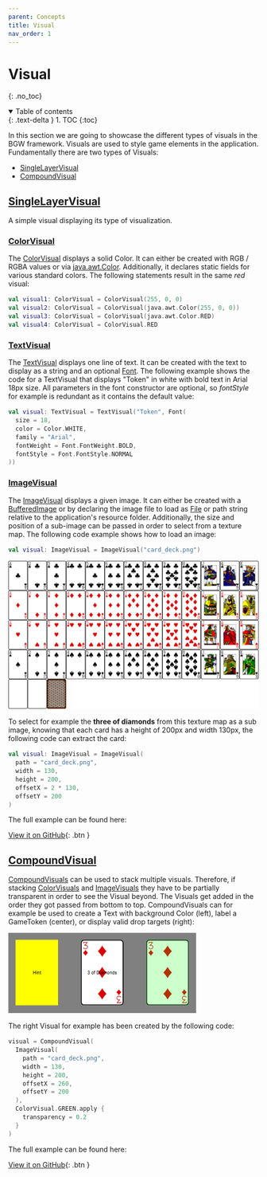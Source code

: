 ```yaml
---
parent: Concepts
title: Visual
nav_order: 1
---
```


<!-- KDoc -->
[SingleLayerVisualKDoc]: ../../concepts/visual/visual.html#singlelayervisual
[ColorVisualKDoc]: ../../bgw-gui-kdoc/bgw-gui/tools.aqua.bgw.visual/-color-visual/
[ImageVisualKDoc]: ../../bgw-gui-kdoc/bgw-gui/tools.aqua.bgw.visual/-image-visual/
[TextVisualKDoc]: ../../bgw-gui-kdoc/bgw-gui/tools.aqua.bgw.visual/-text-visual/
[CompoundVisualKDoc]: ../../concepts/visual/visual.html#compoundvisual

[FontKDoc]: ../../bgw-gui-kdoc/bgw-gui/tools.aqua.bgw.util/-font/

<!-- Links -->
[FileDoc]: https://docs.oracle.com/en/java/javase/11/docs/api/java.base/java/io/File.html
[ColorDoc]: https://docs.oracle.com/en/java/javase/11/docs/api/java.desktop/java/awt/Color.html
[BufferedImageDoc]: https://docs.oracle.com/en/java/javase/11/docs/api/java.desktop/java/awt/image/BufferedImage.html

<!-- Start Page -->
# Visual
{: .no_toc}

<details open markdown="block">
  <summary>
    Table of contents
  </summary>
  {: .text-delta }
1. TOC
{:toc}
</details>

In this section we are going to showcase the different types of visuals in the BGW framework. Visuals are used to style
game elements in the application. Fundamentally there are two types of Visuals:

* [SingleLayerVisual][SingleLayerVisualKDoc]
* [CompoundVisual][CompoundVisualKDoc]

## [SingleLayerVisual][SingleLayerVisualKDoc]

A simple visual displaying its type of visualization.

### [ColorVisual][ColorVisualKDoc]

The [ColorVisual][ColorVisualKDoc] displays a solid Color. It can either be created with RGB / RGBA values or
via [java.awt.Color][ColorDoc]. Additionally,
it declares static fields for various standard colors. The following statements result in the same *red* visual:

````kotlin
val visual1: ColorVisual = ColorVisual(255, 0, 0)
val visual2: ColorVisual = ColorVisual(java.awt.Color(255, 0, 0))
val visual3: ColorVisual = ColorVisual(java.awt.Color.RED)
val visual4: ColorVisual = ColorVisual.RED
````

### [TextVisual][TextVisualKDoc]

The [TextVisual][TextVisualKDoc] displays one line of text. It can be created with the text to display as a string and an
optional [Font][FontKDoc]. The following example shows the code for a
TextVisual that displays "Token" in white with bold text in Arial 18px size. All parameters in the font constructor are
optional, so *fontStyle* for example is redundant as it contains the default value:
````kotlin
val visual: TextVisual = TextVisual("Token", Font(
  size = 18,
  color = Color.WHITE,
  family = "Arial",
  fontWeight = Font.FontWeight.BOLD,
  fontStyle = Font.FontStyle.NORMAL
))
````

### [ImageVisual][ImageVisualKDoc]

The [ImageVisual][ImageVisualKDoc] displays a given image. It can either be created with
a [BufferedImage][BufferedImageDoc] or
by declaring the image file to load
as [File][FileDoc] or path string relative to the
application's resource folder. Additionally, the size and position of a sub-image can be passed in order to select from
a texture map. The following code example shows how to load an image:

````kotlin
val visual: ImageVisual = ImageVisual("card_deck.png")
````

![image](card_deck.png)

To select for example the **three of diamonds** from this texture map as a sub image, knowing that each card has a
height of 200px and width 130px, the following code can extract the card:

````kotlin
val visual: ImageVisual = ImageVisual(
  path = "card_deck.png",
  width = 130,
  height = 200,
  offsetX = 2 * 130,
  offsetY = 200
)
````

The full example can be found here:

[View it on GitHub](https://github.com/tudo-aqua/bgw/tree/main/bgw-examples/bgw-docs-examples/src/main/kotlin/examples/concepts/visuals/VisualsExample.kt){:
.btn }

## [CompoundVisual][CompoundVisualKDoc]
[CompoundVisuals][CompoundVisualKDoc] can be used to stack multiple visuals. Therefore, if
stacking [ColorVisuals][ColorVisualKDoc]
and [ImageVisuals][ImageVisualKDoc] they have to be partially transparent
in order to see the Visual beyond. The Visuals get added in the order they got passed from bottom to top.
CompoundVisuals can for example be used to create a Text with background Color (left), label a GameToken (center), or
display valid drop targets (right):

![image](compounds.png)

The right Visual for example has been created by the following code:

````kotlin
visual = CompoundVisual(
  ImageVisual(
    path = "card_deck.png", 
    width = 130, 
    height = 200, 
    offsetX = 260, 
    offsetY = 200
  ),
  ColorVisual.GREEN.apply { 
    transparency = 0.2 
  }
)
````
The full example can be found here: 

[View it on GitHub](https://github.com/tudo-aqua/bgw/tree/main/bgw-examples/bgw-docs-examples/src/main/kotlin/examples/concepts/visuals/CompoundVisualsExample.kt){:
.btn }